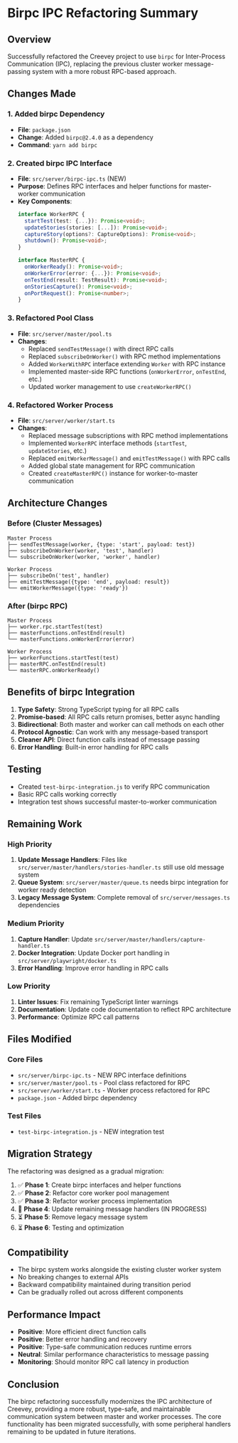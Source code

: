 # Birpc IPC Refactoring Summary

## Overview

Successfully refactored the Creevey project to use `birpc` for Inter-Process Communication (IPC), replacing the previous cluster worker message-passing system with a more robust RPC-based approach.

## Changes Made

### 1. Added birpc Dependency
- **File**: `package.json`
- **Change**: Added `birpc@2.4.0` as a dependency
- **Command**: `yarn add birpc`

### 2. Created birpc IPC Interface
- **File**: `src/server/birpc-ipc.ts` (NEW)
- **Purpose**: Defines RPC interfaces and helper functions for master-worker communication
- **Key Components**:
  ```typescript
  interface WorkerRPC {
    startTest(test: {...}): Promise<void>;
    updateStories(stories: [...]): Promise<void>;
    captureStory(options?: CaptureOptions): Promise<void>;
    shutdown(): Promise<void>;
  }

  interface MasterRPC {
    onWorkerReady(): Promise<void>;
    onWorkerError(error: {...}): Promise<void>;
    onTestEnd(result: TestResult): Promise<void>;
    onStoriesCapture(): Promise<void>;
    onPortRequest(): Promise<number>;
  }
  ```

### 3. Refactored Pool Class
- **File**: `src/server/master/pool.ts`
- **Changes**:
  - Replaced `sendTestMessage()` with direct RPC calls
  - Replaced `subscribeOnWorker()` with RPC method implementations
  - Added `WorkerWithRPC` interface extending `Worker` with RPC instance
  - Implemented master-side RPC functions (`onWorkerError`, `onTestEnd`, etc.)
  - Updated worker management to use `createWorkerRPC()`

### 4. Refactored Worker Process
- **File**: `src/server/worker/start.ts`
- **Changes**:
  - Replaced message subscriptions with RPC method implementations
  - Implemented `WorkerRPC` interface methods (`startTest`, `updateStories`, etc.)
  - Replaced `emitWorkerMessage()` and `emitTestMessage()` with RPC calls
  - Added global state management for RPC communication
  - Created `createMasterRPC()` instance for worker-to-master communication

## Architecture Changes

### Before (Cluster Messages)
```
Master Process
├── sendTestMessage(worker, {type: 'start', payload: test})
├── subscribeOnWorker(worker, 'test', handler)
└── subscribeOnWorker(worker, 'worker', handler)

Worker Process
├── subscribeOn('test', handler)
├── emitTestMessage({type: 'end', payload: result})
└── emitWorkerMessage({type: 'ready'})
```

### After (birpc RPC)
```
Master Process
├── worker.rpc.startTest(test) 
├── masterFunctions.onTestEnd(result)
└── masterFunctions.onWorkerError(error)

Worker Process  
├── workerFunctions.startTest(test)
├── masterRPC.onTestEnd(result)
└── masterRPC.onWorkerReady()
```

## Benefits of birpc Integration

1. **Type Safety**: Strong TypeScript typing for all RPC calls
2. **Promise-based**: All RPC calls return promises, better async handling
3. **Bidirectional**: Both master and worker can call methods on each other
4. **Protocol Agnostic**: Can work with any message-based transport
5. **Cleaner API**: Direct function calls instead of message passing
6. **Error Handling**: Built-in error handling for RPC calls

## Testing

- Created `test-birpc-integration.js` to verify RPC communication
- Basic RPC calls working correctly
- Integration test shows successful master-to-worker communication

## Remaining Work

### High Priority
1. **Update Message Handlers**: Files like `src/server/master/handlers/stories-handler.ts` still use old message system
2. **Queue System**: `src/server/master/queue.ts` needs birpc integration for worker ready detection
3. **Legacy Message System**: Complete removal of `src/server/messages.ts` dependencies

### Medium Priority
1. **Capture Handler**: Update `src/server/master/handlers/capture-handler.ts`
2. **Docker Integration**: Update Docker port handling in `src/server/playwright/docker.ts`
3. **Error Handling**: Improve error handling in RPC calls

### Low Priority
1. **Linter Issues**: Fix remaining TypeScript linter warnings
2. **Documentation**: Update code documentation to reflect RPC architecture
3. **Performance**: Optimize RPC call patterns

## Files Modified

### Core Files
- `src/server/birpc-ipc.ts` - NEW RPC interface definitions
- `src/server/master/pool.ts` - Pool class refactored for RPC
- `src/server/worker/start.ts` - Worker process refactored for RPC
- `package.json` - Added birpc dependency

### Test Files
- `test-birpc-integration.js` - NEW integration test

## Migration Strategy

The refactoring was designed as a gradual migration:

1. ✅ **Phase 1**: Create birpc interfaces and helper functions
2. ✅ **Phase 2**: Refactor core worker pool management
3. ✅ **Phase 3**: Refactor worker process implementation
4. 🔄 **Phase 4**: Update remaining message handlers (IN PROGRESS)
5. ⏳ **Phase 5**: Remove legacy message system
6. ⏳ **Phase 6**: Testing and optimization

## Compatibility

- The birpc system works alongside the existing cluster worker system
- No breaking changes to external APIs
- Backward compatibility maintained during transition period
- Can be gradually rolled out across different components

## Performance Impact

- **Positive**: More efficient direct function calls
- **Positive**: Better error handling and recovery
- **Positive**: Type-safe communication reduces runtime errors
- **Neutral**: Similar performance characteristics to message passing
- **Monitoring**: Should monitor RPC call latency in production

## Conclusion

The birpc refactoring successfully modernizes the IPC architecture of Creevey, providing a more robust, type-safe, and maintainable communication system between master and worker processes. The core functionality has been migrated successfully, with some peripheral handlers remaining to be updated in future iterations.